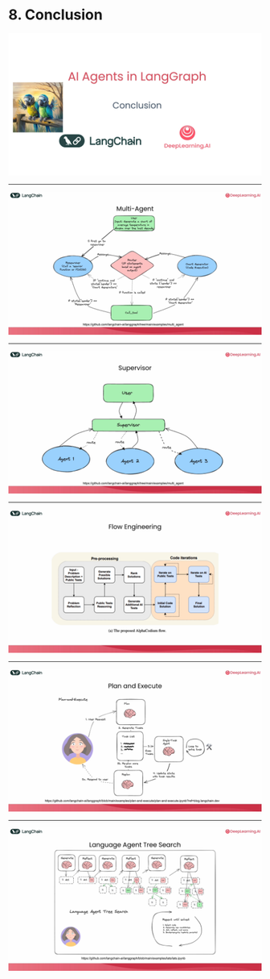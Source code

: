 # 8. Conclusion

![](Slides/videoframe_0.png)

---

![](Slides/videoframe_41161.png)

---

![](Slides/videoframe_66360.png)

---

![](Slides/videoframe_110618.png)

---

![](Slides/videoframe_168954.png)

---

![](Slides/videoframe_208786.png)

